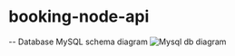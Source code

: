 # booking-node-api

-- Database MySQL schema diagram
![Mysql db diagram](https://github.com/omer1998/booking-node-api/assets/43358116/649d30f0-a891-4b12-8c40-4c221daadb53)

